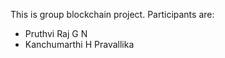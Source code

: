 This is group blockchain project. Participants are:
* Pruthvi Raj G N
* Kanchumarthi H Pravallika
  
